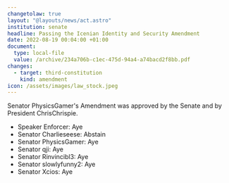 ```yaml
---
changetolaw: true
layout: "@layouts/news/act.astro"
institution: senate
headline: Passing the Icenian Identity and Security Amendment
date: 2022-08-19 00:04:00 +01:00
document:
  type: local-file
  value: /archive/234a706b-c1ec-475d-94a4-a74bacd2f8bb.pdf
changes:
  - target: third-constitution
    kind: amendment
icon: /assets/images/law_stock.jpeg
---
```

Senator PhysicsGamer's Amendment was approved by the Senate and by President ChrisChrispie.<!--more-->

- Speaker Enforcer: Aye
- Senator Charlieseese: Abstain
- Senator PhysicsGamer: Aye
- Senator qji: Aye
- Senator Rinvincibl3: Aye
- Senator slowlyfunny2: Aye
- Senator Xcios: Aye
